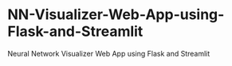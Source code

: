 # NN-Visualizer-Web-App-using-Flask-and-Streamlit
Neural Network Visualizer Web App using Flask and Streamlit
